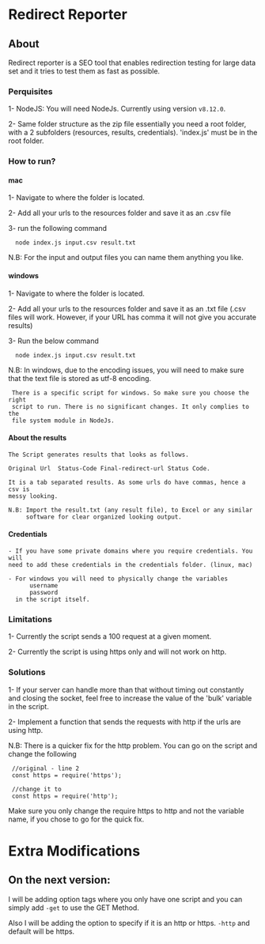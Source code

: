 # Redirect Reporter

## About
Redirect reporter is a SEO tool that enables redirection testing for large data
set and it tries to test them as fast as possible.

### Perquisites
  1-  NodeJS:
      You will need NodeJs. Currently using version `v8.12.0`.

  2- Same folder structure as the zip file
      essentially you need a root folder, with a 2 subfolders
      (resources, results, credentials). 'index.js' must be in the root folder.

### How to run?

#### mac

  1- Navigate to where the folder is located.

  2- Add all your urls to the resources folder and save it as an .csv file

  3- run the following command

  ```
    node index.js input.csv result.txt
  ```

  N.B: For the input and output files you can name them anything you like.

#### windows

  1- Navigate to where the folder is located.

  2- Add all your urls to the resources folder and save it as an .txt file
     (.csv files will work. However, if your URL has comma it will not give you
       accurate results)

  3- Run the below command


  ```
    node index.js input.csv result.txt
  ```

N.B: In windows, due to the encoding issues, you will need to make sure that the
     text file is stored as utf-8 encoding.

     There is a specific script for windows. So make sure you choose the right
     script to run. There is no significant changes. It only complies to the
     file system module in NodeJs.

#### About the results     

    The Script generates results that looks as follows.

    Original Url  Status-Code Final-redirect-url Status Code.

    It is a tab separated results. As some urls do have commas, hence a csv is
    messy looking.

    N.B: Import the result.txt (any result file), to Excel or any similar
         software for clear organized looking output.

#### Credentials

    - If you have some private domains where you require credentials. You will
    need to add these credentials in the credentials folder. (linux, mac)

    - For windows you will need to physically change the variables  
          username
          password
      in the script itself.

###  Limitations        

  1- Currently the script sends a 100 request at a given moment.

  2- Currently the script is using https only and will not work on http.  


### Solutions

  1- If your server can handle more than that without timing out constantly
     and closing the socket, feel free to increase the value of the 'bulk'
     variable in the script.


  2- Implement a function that sends the requests with http if the urls are
     using http.


  N.B: There is a quicker fix for the http problem. You can go on the script
       and change the following

  ```
   //original - line 2
   const https = require('https');

   //change it to
   const https = require('http');
 ```
   Make sure you only change the require https to http and not the
   variable name, if you chose to go for the quick fix.

# Extra Modifications
## On the next version:
  I will be adding option tags where you only have one script
  and you can simply add `-get` to use the GET Method.

  Also I will be adding the option to specify if it is an http or https.
  `-http` and default will be https.
